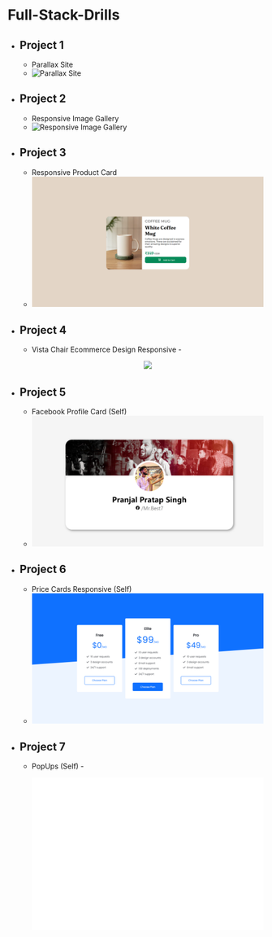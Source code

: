 # Full-Stack-Drills

 - Project 1
	 - 
	 - Parallax Site
	 - ![Parallax Site](https://github.com/yyppsk/Full-Stack-Drills/blob/master/Project%20Display/Parallax.gif?raw=true)
 - Project 2
	 - 
	 - Responsive Image Gallery
	 - ![Responsive Image Gallery](https://github.com/yyppsk/Full-Stack-Drills/blob/master/Project%20Display/Gallery.gif?raw=true)
 - Project 3
	-
	- Responsive Product Card
	 - ![Responsive Product Card](https://github.com/yyppsk/Full-Stack-Drills/blob/master/Project%20Display/Product%20Cart.png?raw=true)
    
- Project 4
	-
	- Vista Chair Ecommerce Design Responsive
	-<p align="center">
	  <img src="https://github.com/yyppsk/Full-Stack-Drills/blob/master/Project%20Display/creationist-frontend-chair.gif" />
	</p>
 
 - Project 5
	-
	- Facebook Profile Card (Self)
	 - ![Facebook Profile Card](https://github.com/yyppsk/Full-Stack-Drills/blob/master/Own%20Trials/Facebook%20Profile%20Card/FacebookCardClone.png?raw=true)
 - Project 6
	-
	- Price Cards Responsive (Self)
	 - ![Price Cards Responsive](https://github.com/yyppsk/Full-Stack-Drills/blob/master/Own%20Trials/Responsive%20Price%20Cards/Responsive%20Price%20Cards.png?raw=true)
- Project 7
	-
	- PopUps (Self)
	-<p align="center">
	  <img src="https://raw.githubusercontent.com/yyppsk/Full-Stack-Drills/master/Own%20Trials/PopUps/popup.gif" />
	</p>
